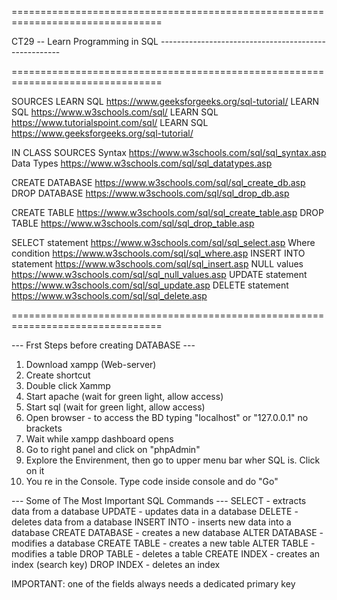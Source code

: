 ================================================================================

CT29 -- Learn Programming in SQL -----------------------------------------------------

================================================================================

SOURCES
 LEARN SQL   https://www.geeksforgeeks.org/sql-tutorial/
 LEARN SQL   https://www.w3schools.com/sql/
 LEARN SQL   https://www.tutorialspoint.com/sql/
 LEARN SQL https://www.geeksforgeeks.org/sql-tutorial/


 IN CLASS SOURCES
 Syntax  https://www.w3schools.com/sql/sql_syntax.asp
 Data Types  https://www.w3schools.com/sql/sql_datatypes.asp

 CREATE DATABASE  https://www.w3schools.com/sql/sql_create_db.asp
 DROP DATABASE  https://www.w3schools.com/sql/sql_drop_db.asp

 CREATE TABLE  https://www.w3schools.com/sql/sql_create_table.asp
 DROP TABLE  https://www.w3schools.com/sql/sql_drop_table.asp

 SELECT statement  https://www.w3schools.com/sql/sql_select.asp
 Where condition  https://www.w3schools.com/sql/sql_where.asp
 INSERT INTO statement  https://www.w3schools.com/sql/sql_insert.asp
 NULL values  https://www.w3schools.com/sql/sql_null_values.asp
 UPDATE statement  https://www.w3schools.com/sql/sql_update.asp
 DELETE  statement  https://www.w3schools.com/sql/sql_delete.asp

================================================================================

---  Frst Steps before creating DATABASE ---

1. Download xampp (Web-server)
2. Create shortcut
3. Double click Xammp
4. Start  apache (wait for green light, allow access)
5. Start sql (wait for green light, allow access)
6. Open browser - to access the BD typing "localhost" or "127.0.0.1" no brackets
7. Wait while xampp dashboard opens
8. Go to right panel and click on "phpAdmin"
9. Explore the Envirenment, then go to upper menu bar wher SQL is. Click on it
10. You re in the Console. Type code inside console and do "Go"

--- Some of The Most Important SQL Commands ---
SELECT - extracts data from a database
UPDATE - updates data in a database
DELETE - deletes data from a database
INSERT INTO - inserts new data into a database
CREATE DATABASE - creates a new database
ALTER DATABASE - modifies a database
CREATE TABLE - creates a new table
ALTER TABLE - modifies a table
DROP TABLE - deletes a table
CREATE INDEX - creates an index (search key)
DROP INDEX - deletes an index

IMPORTANT: one of the fields always needs a dedicated primary key
